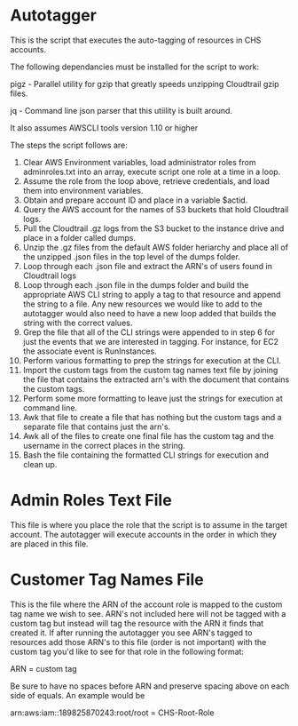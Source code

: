 # Autotagger

This is the script that executes the auto-tagging of resources in CHS accounts. 

The following dependancies must be installed for the script to work:

pigz - Parallel utility for gzip that greatly speeds unzipping Cloudtrail gzip files.

jq - Command line json parser that this utiility is built around.

It also assumes AWSCLI tools version 1.10 or higher

The steps the script follows are:

1. Clear AWS Environment variables, load administrator roles from adminroles.txt into an array, execute script one role at a time in a loop. 
2. Assume the role from the loop above, retrieve credentials, and load them into environment variables.
3. Obtain and prepare account ID and place in a variable $actid.
2. Query the AWS account for the names of S3 buckets that hold Cloudtrail logs.
3. Pull the Cloudtrail .gz logs from the S3 bucket to the instance drive and place in a folder called dumps.
4. Unzip the .gz files from the default AWS folder heriarchy and place all of the unzipped .json files in the top level of the dumps folder.
5. Loop through each .json file and extract the ARN's of users found in Cloudtrail logs
6. Loop through each .json file in the dumps folder and build the appropriate AWS CLI string to apply a tag to that resource and append the string to a file. Any new resources we would like to add to the autotagger would also need to have a new loop added that builds the string with the correct values.
7. Grep the file that all of the CLI strings were appended to in step 6 for just the events that we are interested in tagging. For instance, for EC2 the associate event is RunInstances.
8. Perform various formatting to prep the strings for execution at the CLI.
9. Import the custom tags from the custom tag names text file by joining the file that contains the extracted arn's with the document that contains the custom tags.
10. Perform some more formatting to leave just the strings for execution at command line.
11. Awk that file to create a file that has nothing but the custom tags and a separate file that contains just the arn's.
12. Awk all of the files to create one final file has the custom tag and the username in the correct places in the string.
13. Bash the file containing the formatted CLI strings for execution and clean up.


# Admin Roles Text File
This file is where you place the role that the script is to assume in the target account. The autotagger will execute accounts in the order in which they are placed in this file.

# Customer Tag Names File
This is the file where the ARN of the account role is mapped to the custom tag name we wish to see. ARN's not included here will not be tagged with a custom tag but instead will tag the resource with the ARN it finds that created it. If after running the autotagger you see ARN's tagged to resources add those ARN's to this file (order is not important) with the custom tag you'd like to see for that role in the following format:

ARN = custom tag

Be sure to have no spaces before ARN and preserve spacing above on each side of equals. An example would be

arn:aws:iam::189825870243:root/root = CHS-Root-Role
